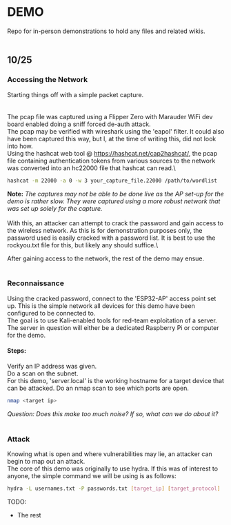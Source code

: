 # DEMO
Repo for in-person demonstrations to hold any files and related wikis.
<br/><br/>
## 10/25
### Accessing the Network
Starting things off with a simple packet capture.\
<br/><br/>
The pcap file was captured using a Flipper Zero with Marauder WiFi dev board enabled doing a sniff forced de-auth attack.\
The pcap may be verified with wireshark using the 'eapol' filter. It could also have been captured this way, but I, at the time of writing this, did not look into how.\
Using the hashcat web tool @ https://hashcat.net/cap2hashcat/, the pcap file containing authentication tokens from various sources to the network was converted into an hc22000 file that hashcat can read.\
```bash
hashcat -m 22000 -a 0 -w 3 your_capture_file.22000 /path/to/wordlist
```
**Note:** *The captures may not be able to be done live as the AP set-up for the demo is rather slow. They were captured using a more robust network that was set up solely for the capture.* 
<br/><br/>
With this, an attacker can attempt to crack the password and gain access to the wireless network. As this is for demonstration purposes only, the password used is easily cracked with a password list. It is best to use the rockyou.txt file for this, but likely any should suffice.\

After gaining access to the network, the rest of the demo may ensue.
<br/><br/>

### Reconnaissance
Using the cracked password, connect to the 'ESP32-AP' access point set up. This is the simple network all devices for this demo have been configured to be connected to.\
The goal is to use Kali-enabled tools for red-team exploitation of a server. The server in question will either be a dedicated Raspberry Pi or computer for the demo.

#### Steps:
Verify an IP address was given.\
Do a scan on the subnet.\
For this demo, 'server.local' is the working hostname for a target device that can be attacked. Do an nmap scan to see which ports are open. 
```bash
nmap <target ip>
```
*Question:* *Does this make too much noise? If so, what can we do about it?*
<br/><br/>
### Attack 
Knowing what is open and where vulnerabilities may lie, an attacker can begin to map out an attack.\
The core of this demo was originally to use hydra. If this was of interest to anyone, the simple command we will be using is as follows:
```bash
hydra -L usernames.txt -P passwords.txt [target_ip] [target_protocol]
```

TODO:
* The rest
  
